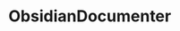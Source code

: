 # ObsidianDocumenter

<!-- [![Build Status](https://github.com/mohamed82008/ObsidianDocumenter.jl/actions/workflows/CI.yml/badge.svg?branch=main)](https://github.com/mohamed82008/ObsidianDocumenter.jl/actions/workflows/CI.yml?query=branch%3Amain) -->
